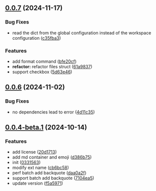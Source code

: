 ## [0.0.7](https://github.com/lyx-jay/easy-markdown/compare/v0.0.6...v0.0.7) (2024-11-17)


### Bug Fixes

* read the dict from the global configuration instead of the workspace configuration ([c35fba3](https://github.com/lyx-jay/easy-markdown/commit/c35fba3779e9346189d9b68bfc371ab091b32a8a))


### Features

* add format command ([bfe20cf](https://github.com/lyx-jay/easy-markdown/commit/bfe20cf9dd14dbd31509812a47b5ca21e234dc63))
* **refactor:** refactor files struct ([61a9837](https://github.com/lyx-jay/easy-markdown/commit/61a9837a07ac2b313ae828114c4a27fcd4def4b8))
* support checkbox ([5d63e46](https://github.com/lyx-jay/easy-markdown/commit/5d63e46b056819b01e92f711a305be652d389a48))



## [0.0.6](https://github.com/lyx-jay/easy-markdown/compare/v0.0.4-beta.1...v0.0.6) (2024-11-02)


### Bug Fixes

* no dependencies lead to error ([4d11c35](https://github.com/lyx-jay/easy-markdown/commit/4d11c353d4a61809314c19accd6ddfba8809157c))



## [0.0.4-beta.1](https://github.com/lyx-jay/easy-markdown/compare/0331563502504be31bc9def40ee10cbf86a88ee7...v0.0.4-beta.1) (2024-10-14)


### Features

* add license ([20d1713](https://github.com/lyx-jay/easy-markdown/commit/20d17139e85781ed57aa8700e40b9fee67af994f))
* add md container and emoji ([d386b75](https://github.com/lyx-jay/easy-markdown/commit/d386b75eb6ff0956e366a6179fad902de1941d4e))
* init ([0331563](https://github.com/lyx-jay/easy-markdown/commit/0331563502504be31bc9def40ee10cbf86a88ee7))
* modify ext name ([cb6bc58](https://github.com/lyx-jay/easy-markdown/commit/cb6bc5842429bb2a62f11e756feecc62aa5c5ef4))
* perf batch add backquote ([daa0a2f](https://github.com/lyx-jay/easy-markdown/commit/daa0a2f810b00a31d5a0602c8397e20eb9a5e70e))
* support batch add backquote ([7104ea5](https://github.com/lyx-jay/easy-markdown/commit/7104ea541fa455d7716f40c67b93456c60a273a0))
* update version ([f5a5971](https://github.com/lyx-jay/easy-markdown/commit/f5a5971bdc41568a8f977fde2e8f6523f729b9b1))



